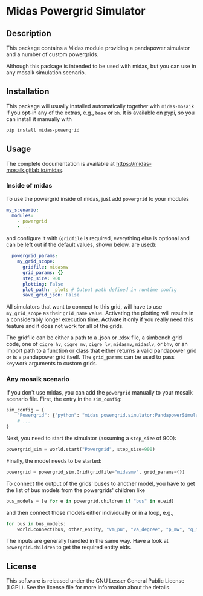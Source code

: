 # Midas Powergrid Simulator

## Description

This package contains a Midas module providing a pandapower simulator and a number of custom powergrids.

Although this package is intended to be used with midas, but you can use in any mosaik simulation scenario.

## Installation

This package will usually installed automatically together with `midas-mosaik` if you opt-in any of the extras, e.g., `base` or `bh`. 
It is available on pypi, so you can install it manually with

```bash
pip install midas-powergrid
```

## Usage

The complete documentation is available at https://midas-mosaik.gitlab.io/midas.

### Inside of midas

To use the powergrid inside of midas, just add `powergrid` to your modules

```yaml
my_scenario:
  modules:
    - powergrid
    - ...
```

and configure it with (`gridfile` is required, everything else is optional and can be left out if the default values, shown below, are used):


```yaml
  powergrid_params:
    my_grid_scope:
      gridfile: midasmv
      grid_params: {}
      step_size: 900
      plotting: False
      plot_path: _plots # Output path defined in runtime config
      save_grid_json: False
```

All simulators that want to connect to this grid, will have to use `my_grid_scope` as their `grid_name` value. 
Activating the plotting will results in a considerably longer execution time. 
Activate it only if you really need this feature and it does not work for all of the grids.

The gridfile can be either a path to a .json or .xlsx file, a simbench grid code, one of `cigre_hv`, `cigre_mv`, `cigre_lv`, `midasmv`, `midaslv`, or `bhv`, or an import path to a function or class that either returns a valid pandapower grid or is a pandapower grid itself. 
The `grid_params` can be used to pass keywork arguments to custom grids.

### Any mosaik scenario

If you don't use midas, you can add the `powergrid` manually to your mosaik scenario file. 
First, the entry in the `sim_config`:

```python
sim_config = {
    "Powergrid": {"python": "midas_powergrid.simulator:PandapowerSimulator"},
    # ...
}
```

Next, you need to start the simulator (assuming a `step_size` of 900):

```python
powergrid_sim = world.start("Powergrid", step_size=900)
```

Finally, the model needs to be started:

```python
powergrid = powergrid_sim.Grid(gridfile="midasmv", grid_params={})
```

To connect the output of the grids' buses to another model, you have to get the list of bus models from the powergrids' children like

```python
bus_models = [e for e in powergrid.children if "bus" in e.eid]
```

and then connect those models either individually or in a loop, e.g.,

```python
for bus in bus_models:
    world.connect(bus, other_entity, "vm_pu", "va_degree", "p_mw", "q_mvar")
```

The inputs are generally handled in the same way. 
Have a look at `powergrid.children` to get the required entity eids.

## License
This software is released under the GNU Lesser General Public License (LGPL). See the license file for more information about the details.
